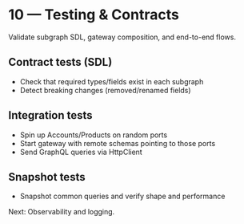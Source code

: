 # 10 — Testing & Contracts

Validate subgraph SDL, gateway composition, and end-to-end flows.

## Contract tests (SDL)
- Check that required types/fields exist in each subgraph
- Detect breaking changes (removed/renamed fields)

## Integration tests
- Spin up Accounts/Products on random ports
- Start gateway with remote schemas pointing to those ports
- Send GraphQL queries via HttpClient

## Snapshot tests
- Snapshot common queries and verify shape and performance

Next: Observability and logging.
